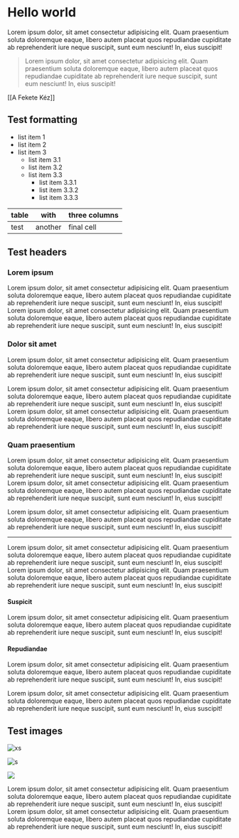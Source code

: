 # Hello world

Lorem ipsum dolor, sit amet consectetur adipisicing elit. Quam praesentium soluta doloremque eaque, libero autem placeat quos repudiandae cupiditate ab reprehenderit iure neque suscipit, sunt eum nesciunt! In, eius suscipit!

> Lorem ipsum dolor, sit amet consectetur adipisicing elit. Quam praesentium soluta doloremque eaque, libero autem placeat quos repudiandae cupiditate ab reprehenderit iure neque suscipit, sunt eum nesciunt! In, eius suscipit!

[[A Fekete Kéz]]

## Test formatting

- list item 1
- list item 2
- list item 3
    - list item 3.1
    - list item 3.2
    - list item 3.3
        - list item 3.3.1
        - list item 3.3.2
        - list item 3.3.3

| table | with    | three columns |
| ----- | ------- | ------------- |
| test  | another | final cell    |

## Test headers

### Lorem ipsum

Lorem ipsum dolor, sit amet consectetur adipisicing elit. Quam praesentium soluta doloremque eaque, libero autem placeat quos repudiandae cupiditate ab reprehenderit iure neque suscipit, sunt eum nesciunt! In, eius suscipit!
Lorem ipsum dolor, sit amet consectetur adipisicing elit. Quam praesentium soluta doloremque eaque, libero autem placeat quos repudiandae cupiditate ab reprehenderit iure neque suscipit, sunt eum nesciunt! In, eius suscipit!


### Dolor sit amet

Lorem ipsum dolor, sit amet consectetur adipisicing elit. Quam praesentium soluta doloremque eaque, libero autem placeat quos repudiandae cupiditate ab reprehenderit iure neque suscipit, sunt eum nesciunt! In, eius suscipit!

Lorem ipsum dolor, sit amet consectetur adipisicing elit. Quam praesentium soluta doloremque eaque, libero autem placeat quos repudiandae cupiditate ab reprehenderit iure neque suscipit, sunt eum nesciunt! In, eius suscipit!
Lorem ipsum dolor, sit amet consectetur adipisicing elit. Quam praesentium soluta doloremque eaque, libero autem placeat quos repudiandae cupiditate ab reprehenderit iure neque suscipit, sunt eum nesciunt! In, eius suscipit!

### Quam praesentium

Lorem ipsum dolor, sit amet consectetur adipisicing elit. Quam praesentium soluta doloremque eaque, libero autem placeat quos repudiandae cupiditate ab reprehenderit iure neque suscipit, sunt eum nesciunt! In, eius suscipit!
Lorem ipsum dolor, sit amet consectetur adipisicing elit. Quam praesentium soluta doloremque eaque, libero autem placeat quos repudiandae cupiditate ab reprehenderit iure neque suscipit, sunt eum nesciunt! In, eius suscipit!

Lorem ipsum dolor, sit amet consectetur adipisicing elit. Quam praesentium soluta doloremque eaque, libero autem placeat quos repudiandae cupiditate ab reprehenderit iure neque suscipit, sunt eum nesciunt! In, eius suscipit!

***

Lorem ipsum dolor, sit amet consectetur adipisicing elit. Quam praesentium soluta doloremque eaque, libero autem placeat quos repudiandae cupiditate ab reprehenderit iure neque suscipit, sunt eum nesciunt! In, eius suscipit!
Lorem ipsum dolor, sit amet consectetur adipisicing elit. Quam praesentium soluta doloremque eaque, libero autem placeat quos repudiandae cupiditate ab reprehenderit iure neque suscipit, sunt eum nesciunt! In, eius suscipit!

#### Suspicit

Lorem ipsum dolor, sit amet consectetur adipisicing elit. Quam praesentium soluta doloremque eaque, libero autem placeat quos repudiandae cupiditate ab reprehenderit iure neque suscipit, sunt eum nesciunt! In, eius suscipit!

#### Repudiandae

Lorem ipsum dolor, sit amet consectetur adipisicing elit. Quam praesentium soluta doloremque eaque, libero autem placeat quos repudiandae cupiditate ab reprehenderit iure neque suscipit, sunt eum nesciunt! In, eius suscipit!

Lorem ipsum dolor, sit amet consectetur adipisicing elit. Quam praesentium soluta doloremque eaque, libero autem placeat quos repudiandae cupiditate ab reprehenderit iure neque suscipit, sunt eum nesciunt! In, eius suscipit!

## Test images

![xs](../static/2761183_460s.jpg)

![s](../static/2761183_460s.jpg)

![](../static/2761183_460s.jpg)

Lorem ipsum dolor, sit amet consectetur adipisicing elit. Quam praesentium soluta doloremque eaque, libero autem placeat quos repudiandae cupiditate ab reprehenderit iure neque suscipit, sunt eum nesciunt! In, eius suscipit!
Lorem ipsum dolor, sit amet consectetur adipisicing elit. Quam praesentium soluta doloremque eaque, libero autem placeat quos repudiandae cupiditate ab reprehenderit iure neque suscipit, sunt eum nesciunt! In, eius suscipit!

